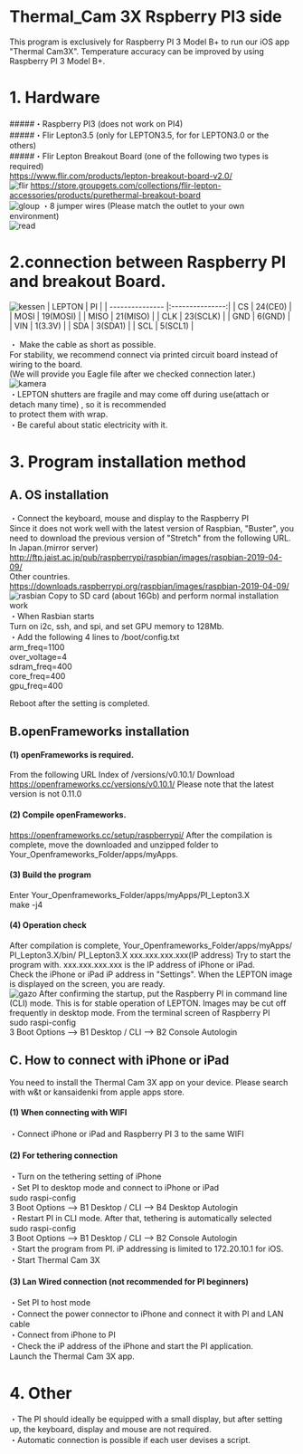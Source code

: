 # Thermal_Cam 3X  Rspberry PI3 side
This program is exclusively for Raspberry PI 3 Model B+ to run our iOS app "Thermal Cam3X".
Temperature accuracy can be improved by using Raspberry PI 3 Model B+.
# 1. Hardware
#####・Raspberry PI3 (does not work on PI4)  
#####・Flir Lepton3.5 (only for LEPTON3.5, for for LEPTON3.0 or the others)  
#####・Flir Lepton Breakout Board (one of the following two types is required)  
<https://www.flir.com/products/lepton-breakout-board-v2.0/>  
![flir](https://user-images.githubusercontent.com/25577099/84721033-a4177500-afba-11ea-8921-5f939b39d5f5.jpg)
<https://store.groupgets.com/collections/flir-lepton-accessories/products/purethermal-breakout-board>  
![gloup](https://user-images.githubusercontent.com/25577099/84721037-a7aafc00-afba-11ea-86e8-06d332ebd8c5.jpg)
・8 jumper wires (Please match the outlet to your own environment)  
![read](https://user-images.githubusercontent.com/25577099/84721612-091f9a80-afbc-11ea-8097-ab7de078429b.jpg)
# 2.connection between Raspberry PI and breakout Board.  
![kessen](https://user-images.githubusercontent.com/25577099/84721065-babdcc00-afba-11ea-8d83-2f832e3afe4f.jpg)
| LEPTON  | PI       | 
| --------------- |:---------------:|
| CS      | 24(CE0)  | 
| MOSI    | 19(MOSI) | 
| MISO    | 21(MISO) | 
| CLK     | 23(SCLK) | 
| GND     | 6(GND)   | 
| VIN     | 1(3.3V)  | 
| SDA     | 3(SDA1)  | 
| SCL     | 5(SCL1)  |  

・ Make the cable as short as possible.  
     For stability, we recommend connect via printed circuit board instead of wiring to the board.  
    (We will provide you Eagle file after we checked connection later.)  
 ![kamera](https://user-images.githubusercontent.com/25577099/84721669-26ecff80-afbc-11ea-8783-c3d461decee9.jpg)  
・LEPTON shutters are fragile and may come off during use(attach or detach many time) , so it is recommended  
   to protect them with wrap.  
・Be careful about static electricity with it.  
# 3. Program installation method
## A. OS installation
・Connect the keyboard, mouse and display to the Raspberry PI  
Since it does not work well with the latest version of Raspbian, "Buster", you need to download the previous version of "Stretch" from the following URL.  
In Japan.(mirror server)  
<http://ftp.jaist.ac.jp/pub/raspberrypi/raspbian/images/raspbian-2019-04-09/>  
Other countries.  
<https://downloads.raspberrypi.org/raspbian/images/raspbian-2019-04-09/>  
![rasbian](https://user-images.githubusercontent.com/25577099/84721084-c4473400-afba-11ea-89e5-f181531891e1.jpg)
Copy to SD card (about 16Gb) and perform normal installation work  
・When Rasbian starts  
    Turn on i2c, ssh, and spi, and set GPU memory to 128Mb.  
・Add the following 4 lines to /boot/config.txt  
    arm_freq=1100  
    over_voltage=4  
    sdram_freq=400  
    core_freq=400  
    gpu_freq=400  
    
Reboot after the setting is completed.
## B.openFrameworks installation
#### (1) openFrameworks is required.
From the following URL
Index of /versions/v0.10.1/
Download <https://openframeworks.cc/versions/v0.10.1/> Please note that the latest version is not 0.11.0
#### (2) Compile openFrameworks.
<https://openframeworks.cc/setup/raspberrypi/>
After the compilation is complete, move the downloaded and unzipped folder to Your_Openframeworks_Folder/apps/myApps.
#### (3) Build the program
Enter Your_Openframeworks_Folder/apps/myApps/PI_Lepton3.X  
make -j4  
#### (4) Operation check  
After compilation is complete, Your_Openframeworks_Folder/apps/myApps/ PI_Lepton3.X/bin/ PI_Lepton3.X xxx.xxx.xxx.xxx(IP address)
Try to start the program with. xxx.xxx.xxx.xxx is the IP address of iPhone or iPad.  
Check the iPhone or iPad iP address in "Settings". When the LEPTON image is displayed on the screen, you are ready.  
![gazo](https://user-images.githubusercontent.com/25577099/84721096-ce693280-afba-11ea-89bd-48af76ee922b.jpg)
After confirming the startup, put the Raspberry PI in command line (CLI) mode. This is for stable operation of LEPTON.   Images may be cut off frequently in desktop mode. From the terminal screen of Raspberry PI  
sudo raspi-config  
 3 Boot Options --> B1 Desktop / CLI --> B2 Console Autologin  
## C. How to connect with iPhone or iPad  
You need to install the Thermal Cam 3X app on your device. Please search with w&t or kansaidenki from apple apps store.
#### (1) When connecting with WIFI  
・Connect iPhone or iPad and Raspberry PI 3 to the same WIFI  
#### (2) For tethering connection  
・Turn on the tethering setting of iPhone  
・Set PI to desktop mode and connect to iPhone or iPad  
sudo raspi-config  
   3 Boot Options --> B1 Desktop / CLI --> B4 Desktop Autologin  
・Restart PI in CLI mode. After that, tethering is automatically selected  
sudo raspi-config  
   3 Boot Options --> B1 Desktop / CLI --> B2 Console Autologin  
・Start the program from PI. iP addressing is limited to 172.20.10.1 for iOS.  
・Start Thermal Cam 3X  
#### (3) Lan Wired connection (not recommended for PI beginners)  
・Set PI to host mode  
・Connect the power connector to iPhone and connect it with PI and LAN cable  
・Connect from iPhone to PI  
・Check the iP address of the iPhone and start the PI application.  
Launch the Thermal Cam 3X app.  
# 4. Other  
・The PI should ideally be equipped with a small display, but after setting up, the keyboard, display and mouse are not required.  
・Automatic connection is possible if each user devises a script.  

